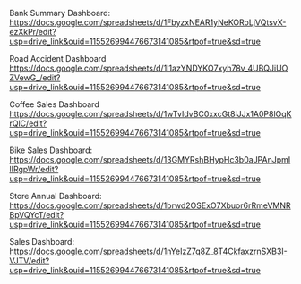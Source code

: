 Bank Summary Dashboard:
https://docs.google.com/spreadsheets/d/1FbyzxNEAR1yNeKORoLjVQtsvX-ezXkPr/edit?usp=drive_link&ouid=115526994476673141085&rtpof=true&sd=true

Road Accident Dashboard
https://docs.google.com/spreadsheets/d/1I1azYNDYKO7xyh78v_4UBQJiUOZVewG_/edit?usp=drive_link&ouid=115526994476673141085&rtpof=true&sd=true

Coffee Sales Dashboard
https://docs.google.com/spreadsheets/d/1wTvIdvBC0xxcGt8lJJx1A0P8lOqKrQlC/edit?usp=drive_link&ouid=115526994476673141085&rtpof=true&sd=true

Bike Sales Dashboard:
https://docs.google.com/spreadsheets/d/13GMYRshBHypHc3b0aJPAnJpmIlIRgpWr/edit?usp=drive_link&ouid=115526994476673141085&rtpof=true&sd=true

Store Annual Dashboard:
https://docs.google.com/spreadsheets/d/1brwd2OSExO7Xbuor6rRmeVMNRBpVQYcT/edit?usp=drive_link&ouid=115526994476673141085&rtpof=true&sd=true

Sales Dashboard:
https://docs.google.com/spreadsheets/d/1nYeIzZ7q8Z_8T4CkfaxzrnSXB3I-VJTV/edit?usp=drive_link&ouid=115526994476673141085&rtpof=true&sd=true




